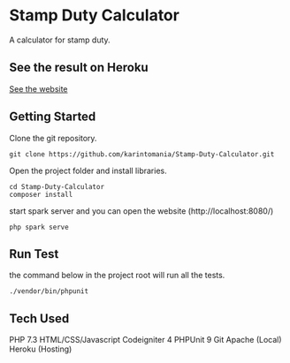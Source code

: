 # Stamp Duty Calculator
A calculator for stamp duty.

## See the result on Heroku
[See the website](https://stamp-duty.herokuapp.com/) 
## Getting Started
Clone the git repository.
```
git clone https://github.com/karintomania/Stamp-Duty-Calculator.git
```

Open the project folder and install libraries.
```
cd Stamp-Duty-Calculator
composer install
```

start spark server and you can open the website (http://localhost:8080/)
```
php spark serve
```

## Run Test
the command below in the project root will run all the tests.
```
./vendor/bin/phpunit
```

## Tech Used
PHP 7.3
HTML/CSS/Javascript
Codeigniter 4
PHPUnit 9
Git
Apache (Local)
Heroku (Hosting)
